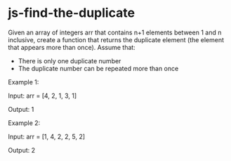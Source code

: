 # js-find-the-duplicate

Given an array of integers arr that contains n+1 elements between 1 and n inclusive, create a function that returns the duplicate element (the element that appears more than once). Assume that:
- There is only one duplicate number
- The duplicate number can be repeated more than once

Example 1:

Input: arr = [4, 2, 1, 3, 1]

Output: 1

Example 2:

Input: arr = [1, 4, 2, 2, 5, 2]

Output: 2
